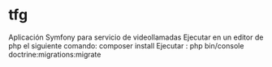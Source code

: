 # tfg
Aplicación Symfony para servicio de videollamadas 
Ejecutar en un editor de php el siguiente comando: composer install
Ejecutar : php bin/console doctrine:migrations:migrate
